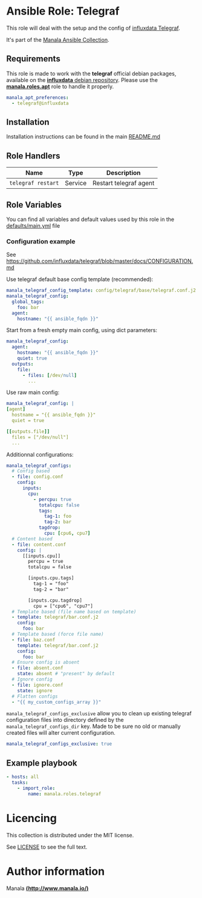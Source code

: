 # Ansible Role: Telegraf

This role will deal with the setup and the config of [influxdata Telegraf](https://github.com/influxdata/telegraf).

It's part of the [Manala Ansible Collection](https://galaxy.ansible.com/manala/roles).

## Requirements

This role is made to work with the __telegraf__ official debian packages, available on the [__influxdata__ debian repository](https://www.influxdata.com/package-repository-for-linux/). Please use the [**manala.roles.apt**](../apt/) role to handle it properly.

```yaml
manala_apt_preferences:
  - telegraf@influxdata
```

## Installation

Installation instructions can be found in the main [README.md](https://github.com/manala/ansible-roles/blob/master/README.md)

## Role Handlers

| Name               | Type    | Description            |
| ------------------ | ------- | ---------------------- |
| `telegraf restart` | Service | Restart telegraf agent |

## Role Variables

You can find all variables and default values used by this role in the [defaults/main.yml](./defaults/main.yml) file

### Configuration example

See https://github.com/influxdata/telegraf/blob/master/docs/CONFIGURATION.md

Use telegraf default base config template (recommended):
```yaml
manala_telegraf_config_template: config/telegraf/base/telegraf.conf.j2
manala_telegraf_config:
  global_tags:
    foo: bar
  agent:
    hostname: "{{ ansible_fqdn }}"
```

Start from a fresh empty main config, using dict parameters:
```yaml
manala_telegraf_config:
  agent:
    hostname: "{{ ansible_fqdn }}"
    quiet: true
  outputs:
    file:
      - files: [/dev/null]
        ...
```

Use raw main config:
```yaml
manala_telegraf_config: |
[agent]
  hostname = "{{ ansible_fqdn }}"
  quiet = true

[[outputs.file]]
  files = ["/dev/null"]
  ...
```

Additionnal configurations:
```yaml
manala_telegraf_configs:
  # Config based
  - file: config.conf
    config:
      inputs:
        cpu:
          - percpu: true
            totalcpu: false
            tags:
              tag-1: foo
              tag-2: bar
            tagdrop:
              cpu: [cpu6, cpu7]
  # Content based
  - file: content.conf
    config: |
      [[inputs.cpu]]
        percpu = true
        totalcpu = false

        [inputs.cpu.tags]
          tag-1 = "foo"
          tag-2 = "bar"

        [inputs.cpu.tagdrop]
          cpu = ["cpu6", "cpu7"]
  # Template based (file name based on template)
  - template: telegraf/bar.conf.j2
    config:
      foo: bar
  # Template based (force file name)
  - file: baz.conf
    template: telegraf/bar.conf.j2
    config:
      foo: bar
  # Ensure config is absent
  - file: absent.conf
    state: absent # "present" by default
  # Ignore config
  - file: ignore.conf
    state: ignore
  # Flatten configs
  - "{{ my_custom_configs_array }}"
```

`manala_telegraf_configs_exclusive` allow you to clean up existing telegraf configuration files into directory defined by the `manala_telegraf_configs_dir` key. Made to be sure no old or manually created files will alter current configuration.

```yaml
manala_telegraf_configs_exclusive: true
```

## Example playbook

```yaml
- hosts: all
  tasks:
    - import_role:  
        name: manala.roles.telegraf
```

# Licencing

This collection is distributed under the MIT license.

See [LICENSE](https://opensource.org/licenses/MIT) to see the full text.

# Author information

Manala [**(http://www.manala.io/)**](http://www.manala.io)
